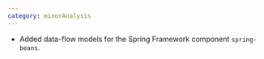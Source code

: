 ```yaml
---
category: minorAnalysis
---
```

* Added data-flow models for the Spring Framework component `spring-beans`.